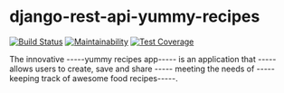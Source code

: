 # django-rest-api-yummy-recipes

[![Build Status](https://travis-ci.org/PatrickCmd/django-rest-api-yummy-recipes.svg?branch=develop)](https://travis-ci.org/PatrickCmd/django-rest-api-yummy-recipes)
[![Maintainability](https://api.codeclimate.com/v1/badges/6ae0fd096be1b2118fe0/maintainability)](https://codeclimate.com/github/PatrickCmd/django-rest-api-yummy-recipes/maintainability)
[![Test Coverage](https://api.codeclimate.com/v1/badges/6ae0fd096be1b2118fe0/test_coverage)](https://codeclimate.com/github/PatrickCmd/django-rest-api-yummy-recipes/test_coverage)

 The innovative -----yummy recipes app----- is an application that  -----allows users  to create, save and share ----- meeting the needs of -----keeping track of awesome food recipes-----.
